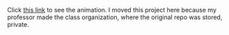 Click [this link](https://srken32.github.io/THREE.Js-Racing-Animation/final.html) to see the animation. I moved this project here because my professor made the class organization, where the original repo was stored, private.
